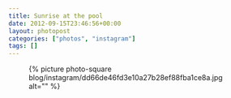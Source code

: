 ```yaml
---
title: Sunrise at the pool
date: 2012-09-15T23:46:56+00:00
layout: photopost
categories: ["photos", "instagram"]
tags: []
---
```


<figure class="photo photo--square">
  {% picture photo-square blog/instagram/dd66de46fd3e10a27b28ef88fba1ce8a.jpg alt="" %}
</figure>


